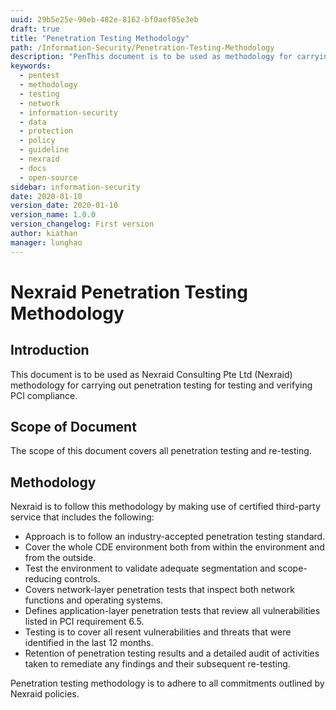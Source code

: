 ```yaml
---
uuid: 29b5e25e-90eb-482e-8162-bf0aef05e3eb
draft: true
title: "Penetration Testing Methodology"
path: /Information-Security/Penetration-Testing-Methodology
description: "PenThis document is to be used as methodology for carrying out penetration testing for testing and verifying PCI compliance."
keywords: 
  - pentest
  - methodology
  - testing
  - network
  - information-security
  - data
  - protection
  - policy
  - guideline
  - nexraid
  - docs
  - open-source
sidebar: information-security
date: 2020-01-10
version_date: 2020-01-10
version_name: 1.0.0
version_changelog: First version
author: kiathan
manager: lunghao
---
```


# Nexraid Penetration Testing Methodology
## Introduction
This document is to be used as Nexraid Consulting Pte Ltd (Nexraid) methodology for carrying out penetration testing for testing and verifying PCI compliance.


## Scope of Document
The scope of this document covers all penetration testing and re-testing.


## Methodology
Nexraid is to follow this methodology by making use of certified third-party service that includes the following: 

* Approach is to follow an industry-accepted penetration testing standard. 
* Cover the whole CDE environment both from within the environment and from the outside.  
* Test the environment to validate adequate segmentation and scope-reducing controls. 
* Covers network-layer penetration tests that inspect both network functions and operating systems. 
* Defines application-layer penetration tests that review all vulnerabilities listed in PCI requirement 6.5. 
* Testing is to cover all resent vulnerabilities and threats that were identified in the last 12 months. 
* Retention of penetration testing results and a detailed audit of activities taken to remediate any findings and their subsequent re-testing.

Penetration testing methodology is to adhere to all commitments outlined by Nexraid policies.
